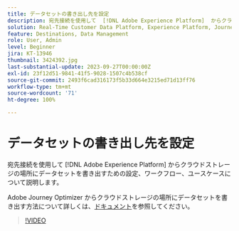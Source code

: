 ```yaml
---
title: データセットの書き出し先を設定
description: 宛先接続を使用して  [!DNL Adobe Experience Platform]  からクラウドストレージの場所にデータセットを書き出すための設定、ワークフロー、ユースケースについて説明します。
solution: Real-Time Customer Data Platform, Experience Platform, Journey Optimizer
feature: Destinations, Data Management
role: User, Admin
level: Beginner
jira: KT-13946
thumbnail: 3424392.jpg
last-substantial-update: 2023-09-27T00:00:00Z
exl-id: 23f12d51-9841-41f5-9028-1507c4b538cf
source-git-commit: 2493f6cad316173f5b33d664e3215ed71d13ff76
workflow-type: tm+mt
source-wordcount: '71'
ht-degree: 100%

---
```


# データセットの書き出し先を設定

宛先接続を使用して [!DNL Adobe Experience Platform] からクラウドストレージの場所にデータセットを書き出すための設定、ワークフロー、ユースケースについて説明します。

Adobe Journey Optimizer からクラウドストレージの場所にデータセットを書き出す方法について詳しくは、[ドキュメント](https://experienceleague.adobe.com/docs/journey-optimizer/using/data-management/datasets/export-datasets.html?lang=ja)を参照してください。

>[!VIDEO](https://video.tv.adobe.com/v/3448819/?learn=on&captions=jpn)
